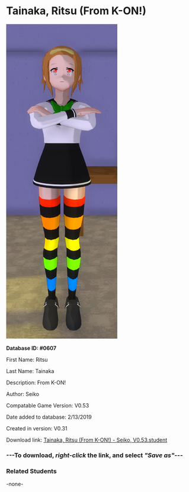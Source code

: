 # Tainaka, Ritsu (From K-ON!)

<img src="../../Files/Images/Tainaka, Ritsu (From K-ON!).png" title="Tainaka, Ritsu (From K-ON!) - Seiko, V0.53">

**Database ID: #0607**

First Name: Ritsu

Last Name: Tainaka

Description: From K-ON!

Author: Seiko

Compatable Game Version: V0.53

Date added to database: 2/13/2019

Created in version: V0.31

Download link: <a href="https://raw.githubusercontent.com/Arbiter1223/Daigaku-Gurashi-Custom-Students/master/Files/Student%20Files/Tainaka%2C%20Ritsu%20(From%20K-ON!)%20-%20Seiko%2C%20V0.53.student">Tainaka, Ritsu (From K-ON!) - Seiko, V0.53.student</a>

### ---**To download, _right-click_ the link, and select _"Save as"_**---

### Related Students

-none-
